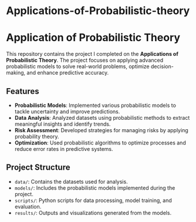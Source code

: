 # Applications-of-Probabilistic-theory

# Application of Probabilistic Theory

This repository contains the project I completed on the **Applications of Probabilistic Theory**. The project focuses on applying advanced probabilistic models to solve real-world problems, optimize decision-making, and enhance predictive accuracy.

## Features

- **Probabilistic Models**: Implemented various probabilistic models to tackle uncertainty and improve predictions.
- **Data Analysis**: Analyzed datasets using probabilistic methods to extract meaningful insights and identify trends.
- **Risk Assessment**: Developed strategies for managing risks by applying probability theory.
- **Optimization**: Used probabilistic algorithms to optimize processes and reduce error rates in predictive systems.

## Project Structure

- `data/`: Contains the datasets used for analysis.
- `models/`: Includes the probabilistic models implemented during the project.
- `scripts/`: Python scripts for data processing, model training, and evaluation.
- `results/`: Outputs and visualizations generated from the models.
